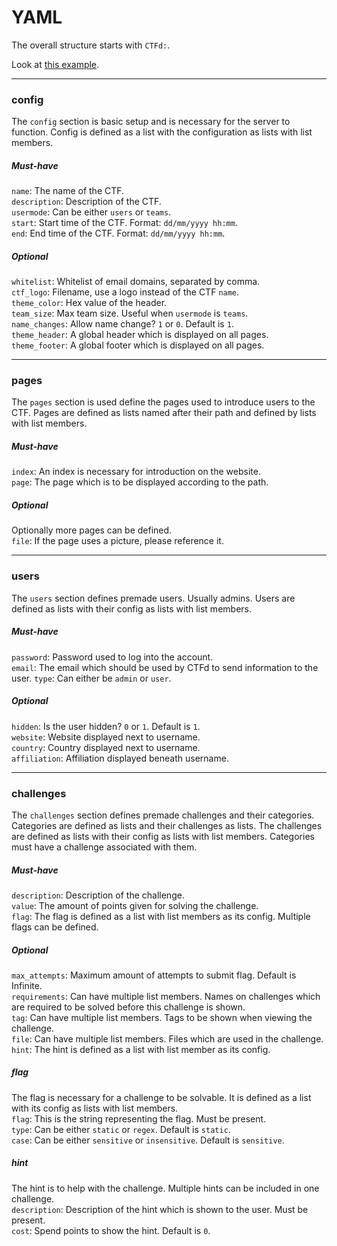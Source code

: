 # YAML
The overall structure starts with `CTFd:`.

Look at [this example](example_yaml.md).

---

### config
The `config` section is basic setup and is necessary for the server to function.
Config is defined as a list with the configuration as lists with list members.

##### Must-have
`name`: The name of the CTF.  
`description`: Description of the CTF.  
`usermode`: Can be either `users` or `teams`.  
`start`: Start time of the CTF. Format: `dd/mm/yyyy hh:mm`.  
`end`: End time of the CTF. Format: `dd/mm/yyyy hh:mm`.  
  
##### Optional
`whitelist`: Whitelist of email domains, separated by comma.  
`ctf_logo`: Filename, use a logo instead of the CTF `name`.   
`theme_color`: Hex value of the header.  
`team_size`: Max team size. Useful when `usermode` is `teams`.  
`name_changes`: Allow name change? `1` or `0`. Default is `1`.  
`theme_header`: A global header which is displayed on all pages.  
`theme_footer`: A global footer which is displayed on all pages.  

---

### pages
The `pages` section is used define the pages used to introduce users to the CTF.
Pages are defined as lists named after their path and defined by lists with list
members. 

##### Must-have
`index`: An index is necessary for introduction on the website.  
`page`: The page which is to be displayed according to the path.  

##### Optional
Optionally more pages can be defined.   
`file`: If the page uses a picture, please reference it.

---

### users
The `users` section defines premade users. Usually admins. Users are defined as
lists with their config as lists with list members.

##### Must-have
`password`: Password used to log into the account.  
`email`: The email which should be used by CTFd to send information to the user.
`type`: Can either be `admin` or `user`.  

##### Optional
`hidden`: Is the user hidden? `0` or `1`. Default is `1`.  
`website`: Website displayed next to username.  
`country`: Country displayed next to username.  
`affiliation`: Affiliation displayed beneath username.  

---

### challenges
The `challenges` section defines premade challenges and their categories.
Categories are defined as lists and their challenges as lists. The
challenges are defined as lists with their config as lists with list members. 
Categories must have a challenge associated with them.

##### Must-have
`description`: Description of the challenge.   
`value`: The amount of points given for solving the challenge.   
`flag`: The flag is defined as a list with list members as its config. Multiple
flags can be defined.

##### Optional
`max_attempts`: Maximum amount of attempts to submit flag. Default is Infinite.  
`requirements`: Can have multiple list members. Names on challenges which are
required to be solved before this challenge is shown.  
`tag`: Can have multiple list members. Tags to be shown when viewing the
challenge.  
`file`: Can have multiple list members. Files which are used in the challenge.  
`hint`: The hint is defined as a list with list member as its config.  

##### flag
The flag is necessary for a challenge to be solvable. It is defined as a list
with its config as lists with list members.  
`flag`: This is the string representing the flag. Must be present.   
`type`: Can be either `static` or `regex`. Default is `static`.  
`case`: Can be either `sensitive` or `insensitive`. Default is `sensitive`. 

##### hint
The hint is to help with the challenge. Multiple hints can be included in one
challenge.   
`description`: Description of the hint which is shown to the user. Must be
present.  
`cost`: Spend points to show the hint. Default is `0`.  
